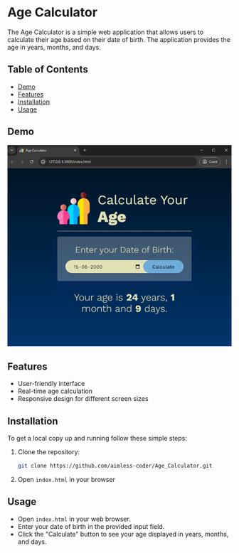 # Age Calculator

The Age Calculator is a simple web application that allows users to calculate their age based on their date of birth. The application provides the age in years, months, and days.

## Table of Contents

- [Demo](#demo)
- [Features](#features)
- [Installation](#installation)
- [Usage](#usage)
## Demo

![Age Calculator Screenshot](Screenshot.jpg)





## Features

- User-friendly interface
- Real-time age calculation
- Responsive design for different screen sizes


## Installation

To get a local copy up and running follow these simple steps:

1. Clone the repository:
   ```sh
   git clone https://github.com/aimless-coder/Age_Calculator.git
   ```

2. Open `index.html` in your browser

    
## Usage

- Open `index.html` in your web browser.
- Enter your date of birth in the provided input field.
- Click the "Calculate" button to see your age displayed in years, months, and days.



